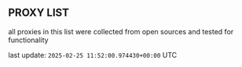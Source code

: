 ## PROXY LIST

all proxies in this list were collected from open sources and tested for functionality

last update: `2025-02-25 11:52:00.974430+00:00` UTC